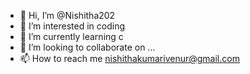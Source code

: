 - 👋 Hi, I’m @Nishitha202
- 👀 I’m interested in coding
- 🌱 I’m currently learning c 
- 💞️ I’m looking to collaborate on ...
- 📫 How to reach me nishithakumarivenur@gmail.com

<!---
Nishitha202/Nishitha202 is a ✨ special ✨ repository because its `README.md` (this file) appears on your GitHub profile.
You can click the Preview link to take a look at your changes.
--->
